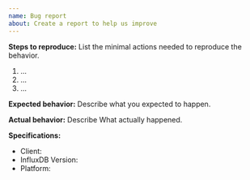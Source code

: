 ```yaml
---
name: Bug report
about: Create a report to help us improve
---
```


<!--

Thank you for reporting a bug. 

* Please add a :+1: or comment on a similar existing bug report instead of opening a new one.
    * https://github.com/bonitoo-io/influxdb-clients-apigen/issues?utf8=%E2%9C%93&q=is%3Aissue+is%3Aopen+is%3Aclosed+sort%3Aupdated-desc+label%3Abug+
* Please check whether the bug can be reproduced with the latest release.
* The fastest way to fix a bug is to open a Pull Request.
    * https://github.com/bonitoo-io/influxdb-clients-apigen/pulls

-->

__Steps to reproduce:__
List the minimal actions needed to reproduce the behavior.

1. ...
2. ...
3. ...

__Expected behavior:__
Describe what you expected to happen.

__Actual behavior:__
Describe What actually happened.

__Specifications:__
 - Client:
 - InfluxDB Version:
 - Platform:

